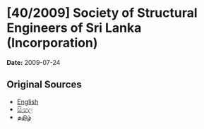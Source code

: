 # [40/2009] Society of Structural Engineers of Sri Lanka (Incorporation)

**Date:** 2009-07-24

## Original Sources

- [English](https://documents.gov.lk/view/acts/2009/7/40-2009_E.pdf)
- [සිංහල](https://documents.gov.lk/view/acts/2009/7/40-2009_S.pdf)
- [தமிழ்](https://documents.gov.lk/view/acts/2009/7/40-2009_T.pdf)
